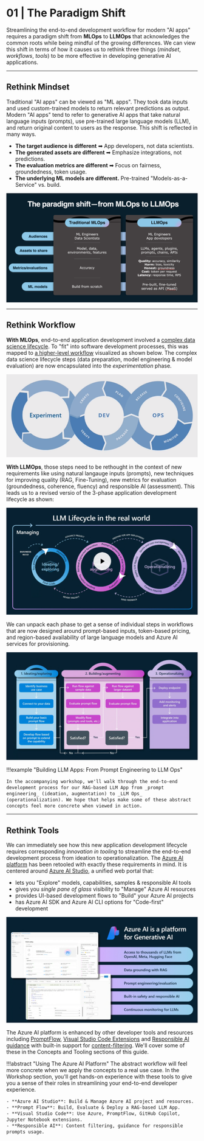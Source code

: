 # 01 | The Paradigm Shift 

Streamlining the end-to-end development workflow for modern "AI apps" requires a paradigm shift from **MLOps** to **LLMOps** that acknowledges the common roots while being mindful of the growing differences. We can view this shift in terms of how it causes us to rethink three things (_mindset_, _workflows_, _tools_) to be more effective in developing generative AI applications.


---

## Rethink Mindset

Traditional "AI apps" can be viewed as "ML apps". They took data inputs and used custom-trained models to return relevant predictions as output. Modern "AI apps" tend to refer to generative AI apps that take natural language inputs (prompts), use pre-trained large language models (LLM), and return original content to users as the response. This shift is reflected in many ways.

 - **The target audience is different** ➡ App developers, not data scientists.
 - **The generated assets are different** ➡ Emphasize integrations, not predictions.
 - **The evaluation metrics are different** ➡ Focus on fairness, groundedness, token usage.
 - **The underlying ML models are different.** Pre-trained "Models-as-a-Service" vs. build.

![LLM Ops](../img/concepts/01-llmops-shift.png)

---

## Rethink Workflow

**With MLOps**, end-to-end application development involved a [complex data science lifecycle](https://learn.microsoft.com/azure/architecture/ai-ml/guide/_images/data-science-lifecycle-diag.png). To "fit" into software development processes, this was mapped to [a higher-level workflow](https://learn.microsoft.com/azure/architecture/ai-ml/guide/mlops-technical-paper#machine-learning-model-solution) visualized as shown below. The complex data science lifecycle steps (data preparation, model engineering & model evaluation) are now encapsulated into the _experimentation_ phase. 

![MLOps](./../img/concepts/basic-ml-process-flow.png)

**With LLMOps**, those steps need to be rethought in the context of new requirements like using natural langauge inputs (prompts), new techniques for improving quality (RAG, Fine-Tuning), new metrics for evaluation (groundedness, coherence, fluency) and responsible AI (assessment). This leads us to a revised versio of the 3-phase application development lifecycle as shown:

![LLM Ops](./../img/concepts/02-llm-lifecycle.png)

We can unpack each phase to get a sense of individual steps in workflows that are now designed around prompt-based inputs, token-based pricing, and region-based availability of large language models and Azure AI services for provisioning.

![LLM Stage Flows](../img/concepts/03-llm-stage-flows.png)

!!!example "Building LLM Apps: From Prompt Engineering to LLM Ops"

    In the accompanying workshop, we'll walk through the end-to-end development process for our RAG-based LLM App from _prompt engineering_ (ideation, augmentation) to _LLM Ops_ (operationalization). We hope that helps make some of these abstract concepts feel more concrete when viewed in action.

---

## Rethink Tools

We can immediately see how this new application development lifecycle requires corresponding _innovation in tooling_ to streamline the end-to-end development process from ideation to operationalization. The [Azure AI platform](https://learn.microsoft.com/ai) has been retooled with exactly these requirements in mind. It is centered around [Azure AI Studio](https://ai.azure.comx), a unified web portal that:

 - lets you "Explore" models, capabilities, samples & responsible AI tools
 - gives you _single pane of glass_ visibility to "Manage" Azure AI resources
 - provides UI-based development flows to "Build" your Azure AI projects
 - has Azure AI SDK and Azure AI CLI options for "Code-first" development

![LLM Stage Flows](../img/concepts/04-azure-ai-platform.png)

The Azure AI platform is enhanced by other developer tools and resources including [PromptFlow](https://github.com/microsoft/promptflow), [Visual Studio Code Extensions](https://marketplace.visualstudio.com/VSCode) and [Responsible AI guidance](https://learn.microsoft.com/azure/ai-services/responsible-use-of-ai-overview) with  built-in support for [content-filtering](https://learn.microsoft.com/azure/ai-studio/concepts/content-filtering). We'll cover some of these in the Concepts and Tooling sections of this guide.

!!!abstract "Using The Azure AI Platform"
    The abstract workflow will feel more concrete when we apply the concepts to a real use case. In the Workshop section, you'll get hands-on experience with these tools to give you a sense of their roles in streamlining your end-to-end developer experience.

    - **Azure AI Studio**: Build & Manage Azure AI project and resources.
    - **Prompt Flow**: Build, Evaluate & Deploy a RAG-based LLM App.
    - **Visual Studio Code**: Use Azure, PromptFlow, GitHub Copilot, Jupyter Notebook extensions.
    - **Responsible AI**: Content filtering, guidance for responsible prompts usage.




